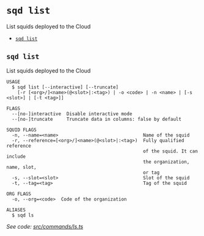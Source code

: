 `sqd list`
========

List squids deployed to the Cloud

* [`sqd list`](#sqd-list-1)

## `sqd list`

List squids deployed to the Cloud

```
USAGE
  $ sqd list [--interactive] [--truncate]
    [-r [<org>/]<name>(@<slot>|:<tag>) | -o <code> | -n <name> | [-s <slot>] | [-t <tag>]]

FLAGS
  --[no-]interactive  Disable interactive mode
  --[no-]truncate     Truncate data in columns: false by default

SQUID FLAGS
  -n, --name=<name>                               Name of the squid
  -r, --reference=[<org>/]<name>(@<slot>|:<tag>)  Fully qualified reference
                                                  of the squid. It can include
                                                  the organization, name, slot,
                                                  or tag
  -s, --slot=<slot>                               Slot of the squid
  -t, --tag=<tag>                                 Tag of the squid

ORG FLAGS
  -o, --org=<code>  Code of the organization

ALIASES
  $ sqd ls
```

_See code: [src/commands/ls.ts](https://github.com/subsquid/squid-cli/tree/master/src/commands/ls.ts)_
